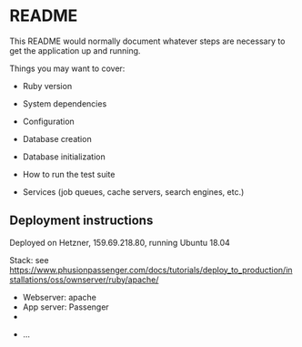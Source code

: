 # README

This README would normally document whatever steps are necessary to get the
application up and running.

Things you may want to cover:

* Ruby version

* System dependencies

* Configuration

* Database creation

* Database initialization

* How to run the test suite

* Services (job queues, cache servers, search engines, etc.)

## Deployment instructions

Deployed on Hetzner, 159.69.218.80, running Ubuntu 18.04

Stack: 
see https://www.phusionpassenger.com/docs/tutorials/deploy_to_production/installations/oss/ownserver/ruby/apache/

- Webserver: apache
- App server: Passenger
- 

* ...
